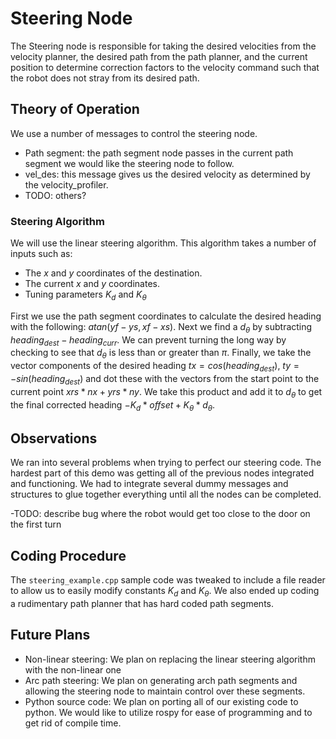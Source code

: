 # Steering Node #
The Steering node is responsible for taking the desired velocities from the 
velocity planner, the desired path from the path planner, and the current 
position to determine correction factors to the velocity command such that the 
robot does not stray from its desired path.

## Theory of Operation ##
We use a number of messages to control the steering node.

* Path segment: the path segment node passes in the current path segment we 
  would like the steering node to follow.
* vel_des: this message gives us the desired velocity as determined by the 
  velocity_profiler.
* TODO: others?

### Steering Algorithm ###
We will use the linear steering algorithm. This algorithm takes a number of 
inputs such as:

* The $x$ and $y$ coordinates of the destination.
* The current $x$ and $y$ coordinates.
* Tuning parameters $K_d$ and $K_\theta$

First we use the path segment coordinates to calculate the desired heading with 
the following: $atan(yf-ys,xf-xs)$. Next we find a $d_\theta$ by subtracting 
$heading_{dest}-heading_{curr}$. We can prevent turning the long way by 
checking to see that $d_\theta$ is less than or greater than $\pi$. Finally, we 
take the vector components of the desired heading $tx=cos(heading_{dest})$, 
$ty=-sin(heading_{dest})$ and dot these with the vectors from the start point 
to the current point $xrs*nx+yrs*ny$. We take this product and add it to 
$d_\theta$ to get the final corrected heading 
$-K_d*offset+K_{\theta}*d_\theta$.

## Observations ##
We ran into several problems when trying to perfect our steering code. The 
hardest part of this demo was getting all of the previous nodes integrated and 
functioning. We had to integrate several dummy messages and structures to glue 
together everything until all the nodes can be completed.

-TODO: describe bug where the robot would get too close to the door on the 
first turn

## Coding Procedure ##
The `steering_example.cpp` sample code was tweaked to include a file
reader to allow us to easily modify constants $K_d$ and $K_\theta$. We also 
ended up coding a rudimentary path planner that has hard coded path segments. 

## Future Plans ##
* Non-linear steering:
  We plan on replacing the linear steering algorithm with the non-linear one
* Arc path steering:
  We plan on generating arch path segments and allowing the steering node to 
  maintain control over these segments.
* Python source code:
  We plan on porting all of our existing code to python. We would like to 
  utilize rospy for ease of programming and to get rid of compile time.
